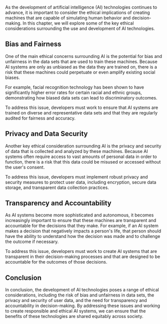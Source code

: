 
As the development of artificial intelligence (AI) technologies continues to advance, it is important to consider the ethical implications of creating machines that are capable of simulating human behavior and decision-making. In this chapter, we will explore some of the key ethical considerations surrounding the use and development of AI technologies.

Bias and Fairness
-----------------

One of the main ethical concerns surrounding AI is the potential for bias and unfairness in the data sets that are used to train these machines. Because AI systems are only as unbiased as the data they are trained on, there is a risk that these machines could perpetuate or even amplify existing social biases.

For example, facial recognition technology has been shown to have significantly higher error rates for certain racial and ethnic groups, demonstrating how biased data sets can lead to discriminatory outcomes.

To address this issue, developers must work to ensure that AI systems are trained on diverse and representative data sets and that they are regularly audited for fairness and accuracy.

Privacy and Data Security
-------------------------

Another key ethical consideration surrounding AI is the privacy and security of data that is collected and analyzed by these machines. Because AI systems often require access to vast amounts of personal data in order to function, there is a risk that this data could be misused or accessed without the user's consent.

To address this issue, developers must implement robust privacy and security measures to protect user data, including encryption, secure data storage, and transparent data collection practices.

Transparency and Accountability
-------------------------------

As AI systems become more sophisticated and autonomous, it becomes increasingly important to ensure that these machines are transparent and accountable for the decisions that they make. For example, if an AI system makes a decision that negatively impacts a person's life, that person should have the ability to understand how the decision was made and to challenge the outcome if necessary.

To address this issue, developers must work to create AI systems that are transparent in their decision-making processes and that are designed to be accountable for the outcomes of those decisions.

Conclusion
----------

In conclusion, the development of AI technologies poses a range of ethical considerations, including the risk of bias and unfairness in data sets, the privacy and security of user data, and the need for transparency and accountability in decision-making. By addressing these issues and working to create responsible and ethical AI systems, we can ensure that the benefits of these technologies are shared equitably across society.
